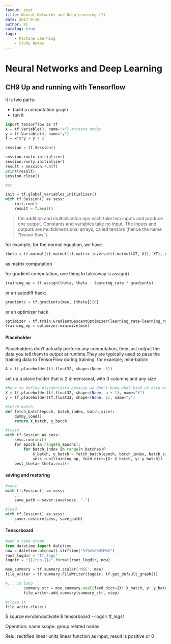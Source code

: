 ```yaml
---
layout: post
title: Neural Networks and Deep Learning (I)
date: 2017-9-10
author: KC
catalog: true
tags:
    - Machine Learning
    - Study Notes
---
```



# Neural Networks and Deep Learning 
## CH9 Up and running with Tensorflow 

It is two parts: 
* build a computation graph
* run it 

```python 
import tensorflow as tf
x = tf.Variable(3, name="x") #create nodes 
y = tf.Variable(4, name="y")
f = x*x*y + y + 2

session = tf.Session()

session.run(x.initializer)
session.run(y.initializer)
result = session.run(f)
print(result)
session.close()

#or 

init = tf.global_variables_initializer()
with tf.Session() as sess:
    init.run()
    result = f.eval()
```
> the addition and multiplication ops
each take two inputs and produce one output. Constants and variables take no input. The inputs and outputs are multidimensional arrays,
called tensors (hence the name “tensor flow”).

for example, for the normal equation, we have 
```python 
theta = tf.matmul(tf.matmul(tf.matrix_inverse(tf.matmul(XT, X)), XT), y)
```
as matrix computation 

for gradient computation, one thing to takeaway is assign()
```python
training_op = tf.assign(theta, theta - learning_rate * gradients)
```
or an autodiff hack:
```python
gradients = tf.gradients(mse, [theta])[0]
```
or an optimizer hack 
```python 
optimizer = tf.train.GradientDescentOptimizer(learning_rate=learning_rate)
training_op = optimizer.minimize(mse)
```

#### Placeholder 
Placeholders don’t actually perform any computation, they just output the data you tell them to output at runtime.They are typically used to pass the training data to TensorFlow during training.
for example, mini-batch:
```python
A = tf.placeholder(tf.float32, shape=(None, 3))
```
set up a place holder that is 2 dimensional, with 3 columns and any size

```python 
#here to define placeholders because we don't know what kind of data we have
X = tf.placeholder(tf.float32, shape=(None, n + 1), name="X")
y = tf.placeholder(tf.float32, shape=(None, 1), name="y")

#fetch batch
def fetch_batch(epoch, batch_index, batch_size):
    dummy_load()
    return X_batch, y_batch

#train
with tf.Session as sess:
    sess.run(init)
    for epoch in range(n_epochs):
        for batch_index in range(n_batches)P
            X_batch, y_batch = fetch_batch(epoch, batch_index, batch_size)
            sess.run(training_op, feed_dict={X: X_batch, y: y_batch})
    best_theta= theta.eval()
```

#### saving and restoring 
```python
#save
with tf.Session() as sess:
    ...
    save_path = saver.save(sess, ".")

#load
with tf.Session() as sess:
    saver.restore(sess, save_path)
```

#### Tensorboard 

```python
#add a time stamp 
from datetime import datetime
now = datetime.utcnow().strftime("%Y%m%d%H%M%S")
root_logdir = "tf_logs"
logdir = "{}/run-{}/".format(root_logdir, now)

mse_summary = tf.summary.scalar('MSE', mse)
file_writer = tf.summary.FileWriter(logdir, tf.get_default_graph())

#... in loop
        summary_str = mse_summary.eval(feed_dict={X: X_batch, y: y_batch})
        file_writer.add_summary(summary_str, step)

#close it 
file_write.close()

```

$ source evn/bin/activate
$ tensorboard --logdir tf_logs/

Operation: name scope: group related nodes 

Relu: rectified linear units 
    linear function as input, result is positive or 0